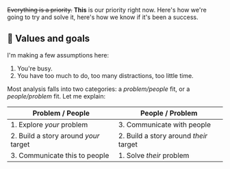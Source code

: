 <aside class="home-Values">
  <p class="home-Values_Content"><del>Everything is a priority.</del> <strong class="highlight highlight-underline">This</strong> is our priority right now. Here's how we're going to try and solve it, here's how we know if it's been a success.</p>
</aside>


## 🎯 Values and goals



I'm making a few assumptions here:

1. You're busy.
2. You have too much to do, too many distractions, too little time.

Most analysis falls into two categories: a _problem/people_ fit, or a _people/problem_ fit. Let me explain:

| Problem / People | People / Problem |
|------------------|------------------|
| 1. Explore _your_ problem | 3. Communicate with people
| 2. Build a story around _your_ target | 2. Build a story around _their_ target |
| 3. Communicate this  to people | 1. Solve _their_ problem |
